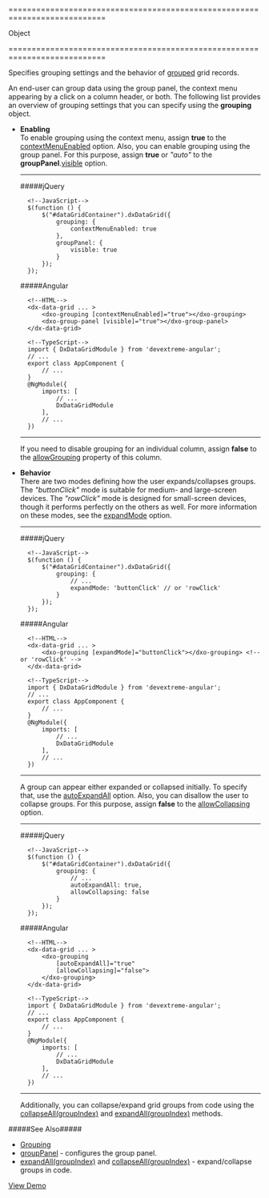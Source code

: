 <!--**
/*-------------------------------------------
    Auto-generated file. Do not modify.
-------------------------------------------

**-->
===========================================================================
<!--type-->Object<!--/type-->
===========================================================================

<!--shortDescription-->
Specifies grouping settings and the behavior of [grouped](/Documentation/Guide/Widgets/DataGrid/Grouping/) grid records.
<!--/shortDescription-->

<!--fullDescription-->
An end-user can group data using the group panel, the context menu appearing by a click on a column header, or both. The following list provides an overview of grouping settings that you can specify using the **grouping** object.

* **Enabling**      
To enable grouping using the context menu, assign **true** to the [contextMenuEnabled](/Documentation/ApiReference/UI_Widgets/dxDataGrid/Configuration/grouping/#contextMenuEnabled) option. Also, you can enable grouping using the group panel. For this purpose, assign **true** or *"auto"* to the **groupPanel**.[visible](/Documentation/ApiReference/UI_Widgets/dxDataGrid/Configuration/groupPanel/#visible) option.

    ---
    #####jQuery

        <!--JavaScript-->
        $(function () {
            $("#dataGridContainer").dxDataGrid({
                grouping: {
                    contextMenuEnabled: true 
                },
                groupPanel: {
                    visible: true 
                }
            });
        });

    #####Angular

        <!--HTML-->
        <dx-data-grid ... >
            <dxo-grouping [contextMenuEnabled]="true"></dxo-grouping>
            <dxo-group-panel [visible]="true"></dxo-group-panel>
        </dx-data-grid>

        <!--TypeScript-->
        import { DxDataGridModule } from 'devextreme-angular';
        // ...
        export class AppComponent {
            // ...
        }
        @NgModule({
            imports: [
                // ...
                DxDataGridModule
            ],
            // ...
        })

    ---
    
    If you need to disable grouping for an individual column, assign **false** to the [allowGrouping](/Documentation/ApiReference/UI_Widgets/dxDataGrid/Configuration/columns/#allowGrouping) property of this column.
* **Behavior**      
There are two modes defining how the user expands/collapses groups. The *"buttonClick"* mode is suitable for medium- and large-screen devices. The *"rowClick"* mode is designed for small-screen devices, though it performs perfectly on the others as well. For more information on these modes, see the [expandMode](/Documentation/ApiReference/UI_Widgets/dxDataGrid/Configuration/grouping/#expandMode) option.

    ---
    #####jQuery

        <!--JavaScript-->
        $(function () {
            $("#dataGridContainer").dxDataGrid({
                grouping: {
                    // ...
                    expandMode: 'buttonClick' // or 'rowClick'
                }
            });
        });

    #####Angular

        <!--HTML-->
        <dx-data-grid ... >
            <dxo-grouping [expandMode]="buttonClick"></dxo-grouping> <!-- or 'rowClick' -->
        </dx-data-grid>

        <!--TypeScript-->
        import { DxDataGridModule } from 'devextreme-angular';
        // ...
        export class AppComponent {
            // ...
        }
        @NgModule({
            imports: [
                // ...
                DxDataGridModule
            ],
            // ...
        })

    ---

    A group can appear either expanded or collapsed initially. To specify that, use the [autoExpandAll](/Documentation/ApiReference/UI_Widgets/dxDataGrid/Configuration/grouping/#autoExpandAll) option. Also, you can disallow the user to collapse groups. For this purpose, assign **false** to the [allowCollapsing](/Documentation/ApiReference/UI_Widgets/dxDataGrid/Configuration/grouping/#allowCollapsing) option.
    
    ---
    #####jQuery

        <!--JavaScript-->
        $(function () {
            $("#dataGridContainer").dxDataGrid({
                grouping: {
                    // ...
                    autoExpandAll: true, 
                    allowCollapsing: false 
                }
            });
        });

    #####Angular

        <!--HTML-->
        <dx-data-grid ... >
            <dxo-grouping 
                [autoExpandAll]="true" 
                [allowCollapsing]="false">
            </dxo-grouping>
        </dx-data-grid>

        <!--TypeScript-->
        import { DxDataGridModule } from 'devextreme-angular';
        // ...
        export class AppComponent {
            // ...
        }
        @NgModule({
            imports: [
                // ...
                DxDataGridModule
            ],
            // ...
        })

    ---

    Additionally, you can collapse/expand grid groups from code using the [collapseAll(groupIndex)](/Documentation/ApiReference/UI_Widgets/dxDataGrid/Methods/#collapseAllgroupIndex) and [expandAll(groupIndex)](/Documentation/ApiReference/UI_Widgets/dxDataGrid/Methods/#expandAllgroupIndex) methods.

#####See Also#####
- [Grouping](/Documentation/Guide/Widgets/DataGrid/Grouping/)
- [groupPanel](/Documentation/ApiReference/UI_Widgets/dxDataGrid/Configuration/groupPanel/) - configures the group panel.
- [expandAll(groupIndex)](/Documentation/ApiReference/UI_Widgets/dxDataGrid/Methods/#expandAllgroupIndex) and [collapseAll(groupIndex)](/Documentation/ApiReference/UI_Widgets/dxDataGrid/Methods/#collapseAllgroupIndex) - expand/collapse groups in code.

<a href="http://js.devexpress.com/Demos/WidgetsGallery/#demo/datagridgridgroupinglocaldatagrouping/" class="button orange small fix-width-155" style="margin-right: 20px;" target="_blank">View Demo</a>
<!--/fullDescription-->